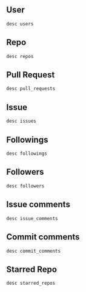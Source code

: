 
## User
```users
desc users
```

<DataTable
    data={users} 
    rows=20
    rowNumbers=false
/>


## Repo

```repos
desc repos
```

<DataTable
    data={repos} 
    rows=20
    rowNumbers=false
/>


## Pull Request
```pull_requests
desc pull_requests
```

<DataTable
    data={pull_requests} 
    rows=25
    rowNumbers=false
/>



## Issue
```issues
desc issues
```

<DataTable
    data={issues} 
    rows=20
    rowNumbers=false
/>



## Followings
```followings
desc followings
```

<DataTable
    data={followings} 
    rows=20
    rowNumbers=false
/>



## Followers
```followers
desc followers
```

<DataTable
    data={followers}
    rows=20
    rowNumbers=false
/>



## Issue comments
```issue_comments
desc issue_comments
```

<DataTable
    data={issue_comments}
    rows=20
    rowNumbers=false
/>



## Commit comments
```commit_comments
desc commit_comments
```

<DataTable
    data={commit_comments}
    rows=20
    rowNumbers=false
/>



## Starred Repo
```starred_repos
desc starred_repos
```

<DataTable
    data={starred_repos}
    rows=20
    rowNumbers=false
/>
